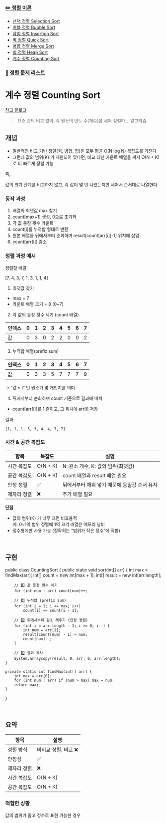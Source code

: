 ### [✏️ 정렬 이론](/topics/09_sorting/sorting.md)
- [선택 정렬 Selection Sort](/topics/09_sorting/selection_sort.md)
- [버블 정렬 Bubble Sort](/topics/09_sorting/bubble_sort.md)
- [삽입 정렬 Insertion Sort](/topics/09_sorting/insertion_sort.md)
- [퀵 정렬 Quick Sort](/topics/09_sorting/quick_sort.md)
- [병합 정렬 Merge Sort](/topics/09_sorting/merge_sort.md)
- [힙 정렬 Heap Sort](/topics/09_sorting/heap_sort.md)
- [계수 정렬 Counting Sort](/topics/09_sorting/counting_sort.md)
### [📁 정렬 문제 리스트](/topics/09_sorting/09_sorting.md)


# 계수 정렬 Counting Sort

[참고 블로그](https://st-lab.tistory.com/104)

> 요소 간의 비교 없이, 각 원소의 빈도 수(개수)를 세어 정렬하는 알고리즘

## 개념

- 일반적인 비교 기반 정렬(퀵, 병합, 힙)은 모두 평균 O(N log N) 복잡도를 가진다
- 그런데 값의 범위(K) 가 제한되어 있다면, 비교 대신 카운트 배열을 써서 O(N + K) 로 더 빠르게 정렬 가능

즉,

값의 크기 관계를 비교하지 않고, 각 값이 몇 번 나왔는지만 세어서 순서대로 나열한다


### 동작 과정

1. 배열의 최댓값 max 찾기
2. count[max+1] 생성, 0으로 초기화
3. 각 값 등장 횟수 카운트
4. count[i]를 누적합 형태로 변환
5. 원본 배열을 뒤에서부터 순회하며 result[count[arr[i]]-1] 위치에 삽입
6. count[arr[i]] 감소


### 정렬 과정 예시

정렬할 배열:

[7, 4, 3, 7, 1, 3, 1, 1, 4]

1. 최댓값 찾기
- max = 7
- 카운트 배열 크기 = 8 (0~7)


2. 각 값의 등장 횟수 세기 (count 배열)

| 인덱스 | 0	 | 1	| 2	| 3	| 4	| 5 | 6 |	7 |
|--|----|--|--|--|--|--|--|--|
| 값	| 0	 | 3	| 0	| 2	| 2	| 0	| 0	| 2 |


3. 누적합 배열(prefix sum)

| 인덱스 | 0	 | 1	| 2	 | 3	 | 4	 | 5  | 6  | 	7 |
|--|----|--|----|----|----|----|----|----|
| 값	| 0	 | 3	| 3	 | 5	 | 7	 | 7	 | 7	 | 9  |

→ “값 ≤ i” 인 원소가 몇 개인지를 의미


4. 뒤에서부터 순회하며 count 기준으로 결과에 배치
- count[arr[i]]를 1 줄이고, 그 위치에 arr[i] 저장

결과

    [1, 1, 1, 3, 3, 4, 4, 7, 7]


### 시간 & 공간 복잡도

| 항목 | 복잡도     | 설명                      |
|--|---------|-------------------------|
| 시간 복잡도 | O(N + K) | N: 원소 개수, K: 값의 범위(최댓값) |
| 공간 복잡도 | O(N + K) | count 배열과 result 배열 필요 |
| 안정 정렬 | ✅       | 뒤에서부터 채워 넣기 때문에 동일값 순서 유지 |
| 제자리 정렬 | ❌       | 추가 배열 필요 |

**단점**
- 값의 범위(K) 가 너무 크면 비효율적
<br> 예: 0~1억 범위 정렬에 1억 크기 배열은 메모리 낭비
- 정수형에만 사용 가능 (정확히는 “범위가 작은 정수”에 적합)

<br>

## 구현 

public class CountingSort {
public static void sort(int[] arr) {
int max = findMax(arr);
int[] count = new int[max + 1];
int[] result = new int[arr.length];

        // 1️⃣ 값 등장 횟수 세기
        for (int num : arr) count[num]++;

        // 2️⃣ 누적합 (prefix sum)
        for (int i = 1; i <= max; i++)
            count[i] += count[i - 1];

        // 3️⃣ 뒤에서부터 원소 채우기 (안정 정렬)
        for (int i = arr.length - 1; i >= 0; i--) {
            int num = arr[i];
            result[count[num] - 1] = num;
            count[num]--;
        }

        // 4️⃣ 결과 복사
        System.arraycopy(result, 0, arr, 0, arr.length);
    }

    private static int findMax(int[] arr) {
        int max = arr[0];
        for (int num : arr) if (num > max) max = num;
        return max;
    }
}


<br>

## 요약
| 항목     | 설명                 |
|--------|--------------------|
| 정렬 방식  | 비비교 정렬. 비교 ❌       |
| 안정성    | ✅ |
| 제자리 정렬 | ❌       |
| 시간 복잡도 | O(N + K) |
| 공간 복잡도 | O(N + K) |


### 적합한 상황

값의 범위가 좁고 정수로 표현 가능한 경우

